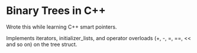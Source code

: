 # Binary Trees in C++

Wrote this while learning C++ smart pointers.

Implements iterators, initializer_lists, and operator overloads (+, -, =, ==, << and so on) on the tree struct.
